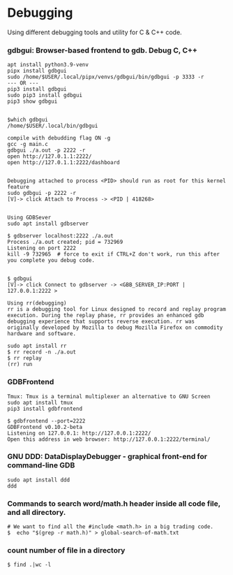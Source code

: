 # Debugging
Using different debugging tools and utility for C & C++ code.

### gdbgui: Browser-based frontend to gdb. Debug C, C++
```
apt install python3.9-venv
pipx install gdbgui
sudo /home/$USER/.local/pipx/venvs/gdbgui/bin/gdbgui -p 3333 -r
--- OR ---
pip3 install gdbgui
sudo pip3 install gdbgui
pip3 show gdbgui


$which gdbgui
/home/$USER/.local/bin/gdbgui

compile with debudding flag ON -g
gcc -g main.c
gdbgui ./a.out -p 2222 -r
open http://127.0.1.1:2222/
open http://127.0.1.1:2222/dashboard


Debugging attached to process <PID> should run as root for this kernel feature
sudo gdbgui -p 2222 -r
[V]-> click Attach to Process -> <PID | 418268>


Using GDBSever
sudo apt install gdbserver

$ gdbserver localhost:2222 ./a.out 
Process ./a.out created; pid = 732969
Listening on port 2222
kill -9 732965  # force to exit if CTRL+Z don't work, run this after you complete you debug code.


$ gdbgui
[V]-> click Connect to gdbserver -> <GBB_SERVER_IP:PORT | 127.0.0.1:2222 >

Using rr(debugging)
rr is a debugging tool for Linux designed to record and replay program execution. During the replay phase, rr provides an enhanced gdb debugging experience that supports reverse execution. rr was originally developed by Mozilla to debug Mozilla Firefox on commodity hardware and software.

sudo apt install rr
$ rr record -n ./a.out
$ rr replay 
(rr) run
```


### GDBFrontend
```
Tmux: Tmux is a terminal multiplexer an alternative to GNU Screen 
sudo apt install tmux
pip3 install gdbfrontend

$ gdbfrontend --port=2222
GDBFrontend v0.10.2-beta
Listening on 127.0.0.1: http://127.0.0.1:2222/
Open this address in web browser: http://127.0.0.1:2222/terminal/
```

### GNU DDD: DataDisplayDebugger - graphical front-end for command-line GDB
```
sudo apt install ddd
ddd
```

### Commands to search word/math.h header inside all code file, and all directory. 
```
# We want to find all the #include <math.h> in a big trading code.
$  echo "$(grep -r math.h)" > global-search-of-math.txt
```
### count number of file in a directory
```
$ find .|wc -l

```
